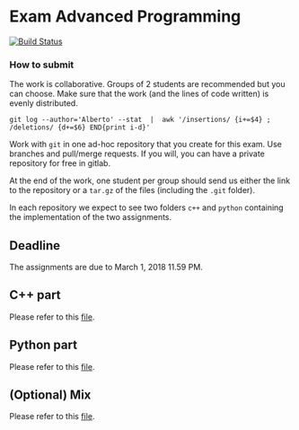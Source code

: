 # Exam Advanced Programming

[![Build Status](https://travis-ci.com/marcozullich/AdvancedProgramming_Exam.svg?branch=master)](https://travis-ci.com/marcozullich/AdvancedProgramming_Exam)

### How to submit
The work is collaborative. Groups of 2 students are recommended but you can choose. Make sure that the work (and the lines of code written) is evenly distributed.
```
git log --author='Alberto' --stat  |  awk '/insertions/ {i+=$4} ; /deletions/ {d+=$6} END{print i-d}'
```

Work with `git` in one ad-hoc repository that you create for this exam. Use branches and pull/merge requests. If you will, you can have a private repository for free in gitlab.

At the end of the work, one student per group should send us either the link to the repository or a `tar.gz` of the files (including the `.git` folder).

In each repository we expect to see two folders `c++` and `python` containing the implementation of the two assignments.

## Deadline

The assignments are due to March 1, 2018 11.59 PM.


## C++ part

Please refer to this [file](./c++/readme.md).

## Python part

Please refer to this [file](./python/exam_requests.py).

## (Optional) Mix

Please refer to this [file](./mix/readme.md).
